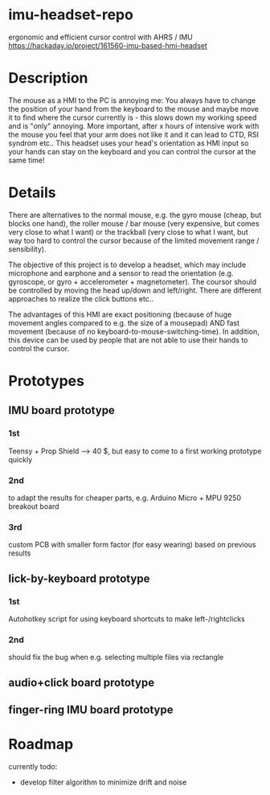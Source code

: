 # imu-headset-repo
ergonomic and efficient cursor control with AHRS / IMU
https://hackaday.io/project/161560-imu-based-hmi-headset
# Description
The mouse as a HMI to the PC is annoying me: You always have to change the position of your hand from the keyboard to the mouse and maybe move it to find where the cursor currently is - this slows down my working speed and is "only" annoying. More important, after x hours of intensive work with the mouse you feel that your arm does not like it and it can lead to CTD, RSI syndrom etc..
This headset uses your head's orientation as HMI input so your hands can stay on the keyboard and you can control the cursor at the same time!
# Details
There are alternatives to the normal mouse, e.g. the gyro mouse (cheap, but blocks one hand), the roller mouse / bar mouse (very expensive, but comes very close to what I want) or the trackball (very close to what I want, but way too hard to control the cursor because of the limited movement range / sensibility).

The objective of this project is to develop a headset, which may include microphone and earphone and a sensor to read the orientation (e.g. gyroscope, or gyro + accelerometer + magnetometer). The coursor should be controlled by moving the head up/down and left/right. There are different approaches to realize the click buttons etc..

The advantages of this HMI are exact positioning (because of huge movement angles compared to e.g. the size of a mousepad) AND fast movement (because of no keyboard-to-mouse-switching-time). In addition, this device can be used by people that are not able to use their hands to control the cursor.
# Prototypes
## IMU board prototype
### 1st
Teensy + Prop Shield --> 40 $, but easy to come to a first working prototype quickly
### 2nd
to adapt the results for cheaper parts, e.g. Arduino Micro + MPU 9250 breakout board
### 3rd
custom PCB with smaller form factor (for easy wearing) based on previous results
## lick-by-keyboard prototype
### 1st
Autohotkey script for using keyboard shortcuts to make left-/rightclicks
### 2nd
should fix the bug when e.g. selecting multiple files via rectangle

## audio+click board prototype

## finger-ring IMU board prototype

# Roadmap
currently todo: 
* develop filter algorithm to minimize drift and noise
